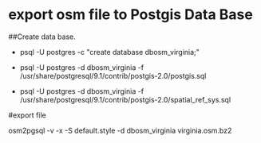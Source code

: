 export osm file to Postgis Data Base
====================================

##Create data base.

* psql -U postgres -c "create database dbosm_virginia;"</br>

* psql -U postgres -d dbosm_virginia -f /usr/share/postgresql/9.1/contrib/postgis-2.0/postgis.sql</br>

* psql -U postgres -d dbosm_virginia -f /usr/share/postgresql/9.1/contrib/postgis-2.0/spatial_ref_sys.sql</br>


#export file

 osm2pgsql -v -x -S default.style -d dbosm_virginia  virginia.osm.bz2 </br>
 